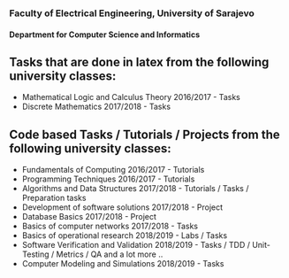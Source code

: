 ### Faculty of Electrical Engineering, University of Sarajevo
#### Department for Computer Science and Informatics
## Tasks that are done in latex from the following university classes:
- Mathematical Logic and Calculus Theory 2016/2017 - Tasks
- Discrete Mathematics 2017/2018 - Tasks
## Code based Tasks / Tutorials / Projects from the following university classes:
- Fundamentals of Computing 2016/2017 - Tutorials
- Programming Techniques 2016/2017 - Tutorials
- Algorithms and Data Structures 2017/2018 - Tutorials / Tasks / Preparation tasks
- Development of software solutions 2017/2018 - Project
- Database Basics 2017/2018 - Project
- Basics of computer networks 2017/2018 - Tasks
- Basics of operational research 2018/2019 - Labs / Tasks
- Software Verification and Validation 2018/2019 - Tasks / TDD / Unit-Testing / Metrics / QA and a lot more ..
- Computer Modeling and Simulations 2018/2019 - Tasks
